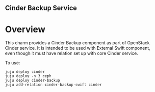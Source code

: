 Cinder Backup Service
-------------------------------

Overview
========

This charm provides a Cinder Backup component as part of OpenStack Cinder service.
It is intended to be used with External Swift component, even though it must
have relation set up with core Cinder service.


To use:

    juju deploy cinder
    juju deploy -n 3 ceph
    juju deploy cinder-backup
    juju add-relation cinder-backup-swift cinder


